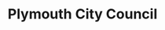 ---
schema: default
title: Plymouth City Council
description: Plymouth CC Library Service publishing open data
logo: 'https://www.plymouth.gov.uk/sites/default/files/LogoPCCBorder100px.png'
---